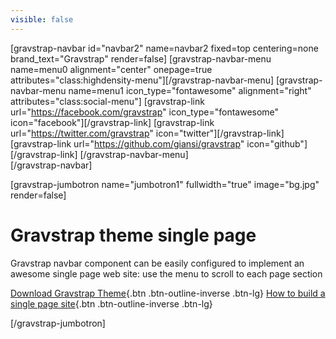 ```yaml
---
visible: false
---
```

[gravstrap-navbar id="navbar2" name=navbar2 fixed=top centering=none brand_text="Gravstrap" render=false]
    [gravstrap-navbar-menu name=menu0 alignment="center" onepage=true attributes="class:highdensity-menu"][/gravstrap-navbar-menu]
    [gravstrap-navbar-menu name=menu1 icon_type="fontawesome" alignment="right" attributes="class:social-menu"]
        [gravstrap-link url="https://facebook.com/gravstrap" icon_type="fontawesome" icon="facebook"][/gravstrap-link]
        [gravstrap-link url="https://twitter.com/gravstrap" icon="twitter"][/gravstrap-link]
        [gravstrap-link url="https://github.com/giansi/gravstrap" icon="github"][/gravstrap-link]
    [/gravstrap-navbar-menu]    
[/gravstrap-navbar]

[gravstrap-jumbotron name="jumbotron1" fullwidth="true" image="bg.jpg" render=false]
# Gravstrap theme single page

Gravstrap navbar component can be easily configured to implement an awesome single page web site: use the menu to scroll to each page section

[Download Gravstrap Theme](http://diblas.net/themes/gravstrap-theme-helps-to-start-a-new-grav-cms-site-with-bootstrap-support/how-to-install-gravstrap-theme){.btn .btn-outline-inverse .btn-lg}
[How to build a single page site](http://diblas.net/themes/gravstrap-theme-helps-to-start-a-new-grav-cms-site-with-bootstrap-support/build-single-site-page-with-gravstrap-theme){.btn .btn-outline-inverse .btn-lg}

[/gravstrap-jumbotron]